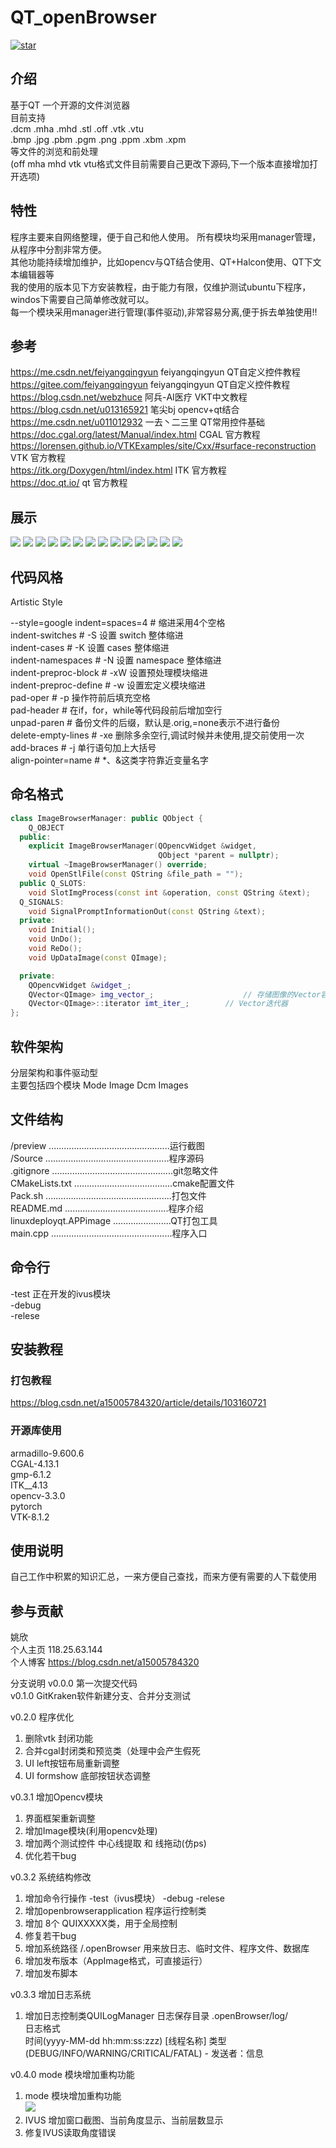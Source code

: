# QT_openBrowser

[![star](https://gitee.com/yaoxin001/openBrowser/badge/star.svg?theme=gray)](https://gitee.com/yaoxin001/openBrowser/stargazers)   

## 介绍
基于QT      一个开源的文件浏览器  
目前支持  
.dcm .mha .mhd 
.stl .off .vtk  .vtu  
.bmp .jpg .pbm .pgm .png .ppm .xbm .xpm  
等文件的浏览和前处理  
(off mha mhd vtk vtu格式文件目前需要自己更改下源码,下一个版本直接增加打开选项)


## 特性
程序主要来自网络整理，便于自己和他人使用。 
所有模块均采用manager管理，从程序中分割非常方便。  
其他功能持续增加维护，比如opencv与QT结合使用、QT+Halcon使用、QT下文本编辑器等  
我的使用的版本见下方安装教程，由于能力有限，仅维护测试ubuntu下程序，windos下需要自己简单修改就可以。  
每一个模块采用manager进行管理(事件驱动),非常容易分离,便于拆去单独使用!!  

## 参考  
https://me.csdn.net/feiyangqingyun   feiyangqingyun   QT自定义控件教程   
https://gitee.com/feiyangqingyun   feiyangqingyun   QT自定义控件教程     
https://blog.csdn.net/webzhuce  阿兵-AI医疗  VKT中文教程  
https://blog.csdn.net/u013165921 笔尖bj opencv+qt结合   
https://me.csdn.net/u011012932  一去丶二三里   QT常用控件基础  
https://doc.cgal.org/latest/Manual/index.html  CGAL 官方教程  
https://lorensen.github.io/VTKExamples/site/Cxx/#surface-reconstruction  VTK  官方教程  
https://itk.org/Doxygen/html/index.html  ITK  官方教程  
https://doc.qt.io/ qt 官方教程  

## 展示
![](https://gitee.com/yaoxin001/openBrowser/raw/master/preview/001.png)
![](https://gitee.com/yaoxin001/openBrowser/raw/master/preview/002.png)
![](https://gitee.com/yaoxin001/openBrowser/raw/master/preview/003.png)
![](https://gitee.com/yaoxin001/openBrowser/raw/master/preview/004.png)
![](https://gitee.com/yaoxin001/openBrowser/raw/master/preview/005.png)
![](https://gitee.com/yaoxin001/openBrowser/raw/master/preview/006.png)
![](https://gitee.com/yaoxin001/openBrowser/raw/master/preview/007.png)
![](https://gitee.com/yaoxin001/openBrowser/raw/master/preview/008.png)
![](https://gitee.com/yaoxin001/openBrowser/raw/master/preview/009.png)
![](https://gitee.com/yaoxin001/openBrowser/raw/master/preview/010.png)
![](https://gitee.com/yaoxin001/openBrowser/raw/master/preview/011.png)
![](https://gitee.com/yaoxin001/openBrowser/raw/master/preview/012.png)
![](https://gitee.com/yaoxin001/openBrowser/raw/master/preview/013.png)
![](https://gitee.com/yaoxin001/openBrowser/raw/master/preview/014.png)


## 代码风格
Artistic Style

--style=google
indent=spaces=4	          # 缩进采用4个空格  
indent-switches           # -S  设置 switch 整体缩进  
indent-cases 	          # -K  设置 cases 整体缩进  
indent-namespaces         # -N  设置 namespace 整体缩进  
indent-preproc-block      # -xW 设置预处理模块缩进  
indent-preproc-define     # -w  设置宏定义模块缩进  
pad-oper                  # -p  操作符前后填充空格  
pad-header                # 在if，for，while等代码段前后增加空行  
unpad-paren               # 备份文件的后缀，默认是.orig,=none表示不进行备份  
delete-empty-lines        # -xe 删除多余空行,调试时候并未使用,提交前使用一次  
add-braces                # -j  单行语句加上大括号  
align-pointer=name        # *、&这类字符靠近变量名字  

## 命名格式
```cpp
class ImageBrowserManager: public QObject {
    Q_OBJECT
  public:
    explicit ImageBrowserManager(QOpencvWidget &widget,
                                 QObject *parent = nullptr);
    virtual ~ImageBrowserManager() override;
    void OpenStlFile(const QString &file_path = "");
  public Q_SLOTS:
    void SlotImgProcess(const int &operation, const QString &text);
  Q_SIGNALS:
    void SignalPromptInformationOut(const QString &text);
  private:
    void Initial();
    void UnDo();
    void ReDo();
    void UpDataImage(const QImage);

  private:
    QOpencvWidget &widget_;
    QVector<QImage> img_vector_;	                // 存储图像的Vector容器
    QVector<QImage>::iterator imt_iter_;		// Vector迭代器
};
```

## 软件架构
分层架构和事件驱动型  
主要包括四个模块 
Mode 
Image 
Dcm 
Images


## 文件结构  
/preview  ................................................运行截图  
/Source   .................................................程序源码  
.gitignore  ................................................git忽略文件  
CMakeLists.txt  .......................................cmake配置文件  
Pack.sh  ..................................................打包文件  
README.md .........................................程序介绍  
linuxdeployqt.APPimage  .......................QT打包工具  
main.cpp  ................................................程序入口  


## 命令行
-test  正在开发的ivus模块     
-debug  
-relese  

## 安装教程

### 打包教程  
https://blog.csdn.net/a15005784320/article/details/103160721

### 开源库使用  
armadillo-9.600.6  
CGAL-4.13.1  
gmp-6.1.2  
ITK__4.13  
opencv-3.3.0  
pytorch  
VTK-8.1.2  

## 使用说明

自己工作中积累的知识汇总，一来方便自己查找，而来方便有需要的人下载使用

## 参与贡献

姚欣  
个人主页 118.25.63.144  
个人博客 https://blog.csdn.net/a15005784320   

分支说明 
v0.0.0  第一次提交代码   
v0.1.0  GitKraken软件新建分支、合并分支测试  

v0.2.0  程序优化  
1. 删除vtk 封闭功能  
2. 合并cgal封闭类和预览类（处理中会产生假死  
3. UI left按钮布局重新调整  
4. UI formshow 底部按钮状态调整  

v0.3.1  增加Opencv模块  
1. 界面框架重新调整
2. 增加Image模块(利用opencv处理)
3. 增加两个测试控件  中心线提取  和 线拖动(仿ps)
4. 优化若干bug

v0.3.2  系统结构修改 
1. 增加命令行操作  -test（ivus模块）   -debug   -relese
2. 增加openbrowserapplication  程序运行控制类
3. 增加 8个 QUIXXXXX类，用于全局控制
4. 修复若干bug
5. 增加系统路径   /.openBrowser  用来放日志、临时文件、程序文件、数据库
6. 增加发布版本（AppImage格式，可直接运行）
7. 增加发布脚本

v0.3.3  增加日志系统 
1. 增加日志控制类QUILogManager  日志保存目录 .openBrowser/log/  
日志格式  
时间(yyyy-MM-dd hh:mm:ss:zzz) [线程名称]  类型(DEBUG/INFO/WARNING/CRITICAL/FATAL) - 
发送者：信息  

v0.4.0  mode 模块增加重构功能  
1. mode 模块增加重构功能  
![](https://gitee.com/yaoxin001/openBrowser/raw/master/preview/015.png)  
2. IVUS 增加窗口截图、当前角度显示、当前层数显示  
3. 修复IVUS读取角度错误  